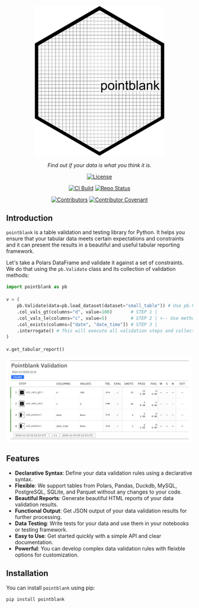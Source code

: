 <div align="center">

<img src="images/pointblank_logo.svg" alt="Pointblank logo" width="350px"/>

_Find out if your data is what you think it is._

[![License](https://img.shields.io/github/license/rich-iannone/pointblank)](https://img.shields.io/github/license/rich-iannone/pointblank)

[![CI Build](https://github.com/rich-iannone/pointblank/actions/workflows/ci-tests.yaml/badge.svg)](https://github.com/rich-iannone/pointblank/actions/workflows/ci-tests.yaml)
[![Repo Status](https://www.repostatus.org/badges/latest/active.svg)](https://www.repostatus.org/#active)

[![Contributors](https://img.shields.io/github/contributors/rich-iannone/pointblank)](https://github.com/rich-iannone/pointblank/graphs/contributors)
[![Contributor Covenant](https://img.shields.io/badge/Contributor%20Covenant-v2.1%20adopted-ff69b4.svg)](https://www.contributor-covenant.org/version/2/1/code_of_conduct.html)

</div>

## Introduction

`pointblank` is a table validation and testing library for Python. It helps you ensure that your tabular data meets certain expectations and constraints and it can present the results in a beautiful and useful tabular reporting framework.

Let's take a Polars DataFrame and validate it against a set of constraints. We do that using the `pb.Validate` class and its collection of validation methods:

```python
import pointblank as pb

v = (
    pb.Validate(data=pb.load_dataset(dataset="small_table")) # Use pb.Validate to start
    .col_vals_gt(columns="d", value=100)       # STEP 1 |
    .col_vals_le(columns="c", value=5)         # STEP 2 | <-- Use methods to build a validation plan
    .col_exists(columns=["date", "date_time"]) # STEP 3 |
    .interrogate() # This will execute all validation steps and collect intel
)

v.get_tabular_report()
```

<img src="images/pointblank-tabular-report.png" alt="Validation Report">

## Features

- **Declarative Syntax**: Define your data validation rules using a declarative syntax.
- **Flexible**: We support tables from Polars, Pandas, Duckdb, MySQL, PostgreSQL, SQLite, and Parquet without any changes to your code.
- **Beautiful Reports**: Generate beautiful HTML reports of your data validation results.
- **Functional Output**: Get JSON output of your data validation results for further processing.
- **Data Testing**: Write tests for your data and use them in your notebooks or testing framework.
- **Easy to Use**: Get started quickly with a simple API and clear documentation.
- **Powerful**: You can develop complex data validation rules with fleixble options for customization.

## Installation

You can install `pointblank` using pip:

```bash
pip install pointblank
```
